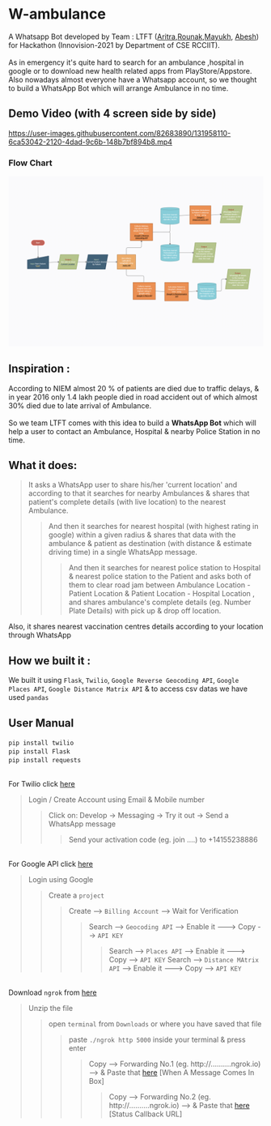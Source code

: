 # W-ambulance
A Whatsapp Bot developed by Team : LTFT ([Aritra](https://github.com/belelaritra),[Rounak](https://github.com/CoderRounak),[Mayukh](https://github.com/mayukh551), [Abesh](https://github.com/Abesh1903)) for Hackathon (Innovision-2021 by Department of CSE RCCIIT).
<br><br>As in emergency it's quite hard to search for an ambulance ,hospital in google or to download new health related apps from PlayStore/Appstore. Also nowadays almost everyone have a Whatsapp account, so we thought to build a WhatsApp Bot which will arrange Ambulance in no time.

## Demo Video (with 4 screen side by side)
https://user-images.githubusercontent.com/82683890/131958110-6ca53042-2120-4dad-9c6b-148b7bf894b8.mp4
### Flow Chart
<img src="https://github.com/belelaritra/W-ambulance/blob/main/Wambulance.png" width="700"/>

## Inspiration : 
According to NIEM almost 20 % of patients are died due to traffic delays, & in year 2016 only 1.4 lakh people died in road accident out of which almost 30% died due to late arrival of Ambulance. 
<br><br>So we team LTFT comes with this idea to build a **WhatsApp Bot** which will help a user to contact an Ambulance, Hospital & nearby Police Station in no time.


## What it does: 
>It asks a WhatsApp user to share his/her 'current location' and according to that it searches for nearby Ambulances & shares that patient's complete details (with live location)  to the nearest Ambulance. 
>>And then it searches for nearest hospital (with highest rating in google) within a given radius & shares that data with the ambulance & patient as destination (with distance & estimate driving time) in a single WhatsApp message.
>>>And then it searches for nearest police station to Hospital & nearest police station to the Patient and asks both of them to clear road jam between Ambulance Location - Patient Location & Patient Location - Hospital Location , and shares ambulance's complete details (eg. Number Plate Details) with pick up & drop off location.

Also, it shares nearest vaccination centres details according to your location through WhatsApp

## How we built it : 
We built it using `Flask`, `Twilio`, `Google Reverse Geocoding API`, `Google Places API`, `Google Distance Matrix API` & to access csv datas we have used `pandas`

## User Manual
`pip install twilio`<br>
`pip install Flask`<br>
`pip install requests`<br>

<br>For Twilio click [here](www.twilio.com/referral/Njt8YO)
<br>
> Login / Create Account using Email & Mobile number
>> Click on: Develop -> Messaging -> Try it out -> Send a WhatsApp message
>>> Send your activation code (eg. join ....) to +14155238886 


<br>For Google API click [here](https://console.cloud.google.com/apis/dashboard)
>Login using Google
>>Create a `project`
>>>Create --> `Billing Account` --> Wait for Verification
>>>>Search --> `Geocoding API` --> Enable it ---> Copy --> `API KEY`
>>>>>Search --> `Places API` --> Enable it ---> Copy --> `API KEY`
>>>>>Search --> `Distance MAtrix API` --> Enable it ---> Copy --> `API KEY`

<br>Download `ngrok` from [here](https://ngrok.com/download)<br>
>Unzip the file
>>open `terminal` from `Downloads` or where you have saved that file
>>>paste `./ngrok http 5000` inside your terminal & press enter
>>>>Copy --> Forwarding No.1 (eg. http://..........ngrok.io) --> & Paste that [here](https://console.twilio.com/us1/develop/sms/settings/whatsapp-sandbox?frameUrl=%2Fconsole%2Fsms%2Fwhatsapp%2Fsandbox%3Fx-target-region%3Dus1) [When A Message Comes In Box]
>>>>>Copy --> Forwarding No.2 (eg. http://..........ngrok.io) --> & Paste that [here](https://console.twilio.com/us1/develop/sms/settings/whatsapp-sandbox?frameUrl=%2Fconsole%2Fsms%2Fwhatsapp%2Fsandbox%3Fx-target-region%3Dus1) [Status Callback URL]
